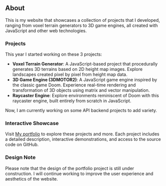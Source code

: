 ## About

This is my website that showcases a collection of projects that I developed, ranging from voxel terrain generators to 3D game engines, all created with JavaScript and other web technologies.

### Projects

This year I started working on these 3 projects:

- **Voxel Terrain Generator**: A JavaScript-based project that procedurally generates 3D terrains based on 2D height map images. Explore landscapes created pixel by pixel from height map data.
- **3D Game Engine (3DMOTOR2)**: A JavaScript game engine inspired by the classic game Doom. Experience real-time rendering and transformation of 3D objects using matrix and vector manipulation.
- **Raycaster Engine**: Explore environments reminiscent of Doom with this raycaster engine, built entirely from scratch in JavaScript.

Now, I am currently working on some API backend projects to add variety.

### Interactive Showcase

Visit [My portfolio](http://projectsio.000.pe/) to explore these projects and more. Each project includes a detailed description, interactive demonstrations, and access to the source code on GitHub.

### Design Note

Please note that the design of the portfolio project is still under construction. I will continue working to improve the user experience and aesthetics of the website.
